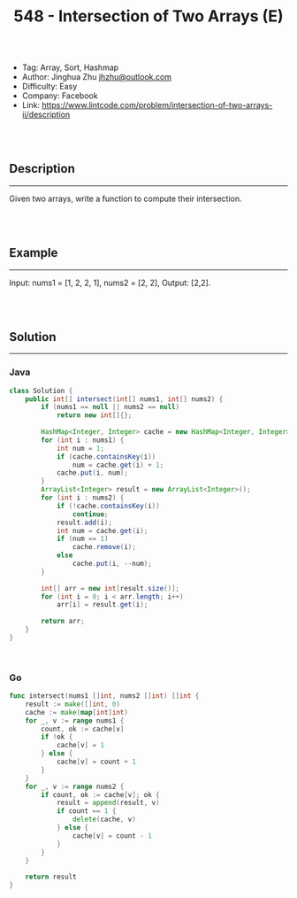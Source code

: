# <center>548 - Intersection of Two Arrays (E)</center> 



<br></br>

* Tag: Array, Sort, Hashmap
* Author: Jinghua Zhu <jhzhu@outlook.com>
* Difficulty: Easy
* Company: Facebook
* Link: https://www.lintcode.com/problem/intersection-of-two-arrays-ii/description

<br></br>



## Description
----
Given two arrays, write a function to compute their intersection.

<br></br>



## Example
----
Input: nums1 = [1, 2, 2, 1], nums2 = [2, 2], 
Output: [2,2].

<br></br>



## Solution
----
### Java
```java
class Solution {
    public int[] intersect(int[] nums1, int[] nums2) {
        if (nums1 == null || nums2 == null)
            return new int[]{};
        
        HashMap<Integer, Integer> cache = new HashMap<Integer, Integer>();
        for (int i : nums1) {
            int num = 1;
            if (cache.containsKey(i))
                num = cache.get(i) + 1;
            cache.put(i, num);
        }
        ArrayList<Integer> result = new ArrayList<Integer>();
        for (int i : nums2) {
            if (!cache.containsKey(i))
                continue;
            result.add(i);
            int num = cache.get(i);
            if (num == 1)
                cache.remove(i);
            else
                cache.put(i, --num);
        }
        
        int[] arr = new int[result.size()];
        for (int i = 0; i < arr.length; i++)
            arr[i] = result.get(i);
        
        return arr;
    }
}
```

<br>


### Go
```go
func intersect(nums1 []int, nums2 []int) []int {
    result := make([]int, 0)
    cache := make(map[int]int)
    for _, v := range nums1 {
        count, ok := cache[v]
        if !ok {
            cache[v] = 1
        } else {
            cache[v] = count + 1
        }
    }
    for _, v := range nums2 {
        if count, ok := cache[v]; ok {
            result = append(result, v)
            if count == 1 {
                delete(cache, v)
            } else {
                cache[v] = count - 1
            }
        }
    }
    
    return result
}
```
